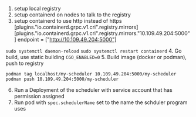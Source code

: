 1. setup local registry
2. setup containerd on nodes to talk to the registry
3. setup containerd to use http instead of https
[plugins."io.containerd.grpc.v1.cri".registry.mirrors]
  [plugins."io.containerd.grpc.v1.cri".registry.mirrors."10.109.49.204:5000"]
    endpoint = ["http://10.109.49.204:5000"]

  `sudo systemctl daemon-reload`
  `sudo systemctl restart containerd`
4. Go build, use static building `CGO_ENABLED=0`
5. Build image (docker or podman), push to registry

`podman tag localhost/my-scheduler 10.109.49.204:5000/my-scheduler`
`podman push 10.109.49.204:5000/my-scheduler`

6. Run a Deployment of the scheduler with service account that has permission assigned
7. Run pod with `spec.schedulerName` set to the name the schduler program uses
